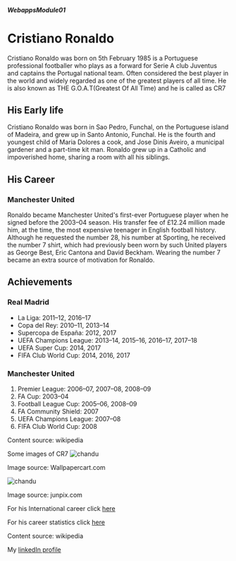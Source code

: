 ##### WebappsModule01

# Cristiano Ronaldo

Cristiano Ronaldo was born on 5th February 1985 is a Portuguese professional footballer who plays as a forward for Serie A club Juventus and captains the Portugal national team. Often considered the best player in the world and widely regarded as one of the greatest players of all time. He is also known as THE G.O.A.T(Greatest Of All Time) and he is called as CR7
## His Early life
Cristiano Ronaldo was born in Sao Pedro, Funchal, on the Portuguese island of Madeira, and grew up in Santo Antonio, Funchal. He is the fourth and youngest child of Maria Dolores a cook, and Jose Dinis Aveiro, a municipal gardener and a part-time kit man. Ronaldo grew up in a Catholic and impoverished home, sharing a room with all his siblings.
## His Career
### Manchester United
Ronaldo became Manchester United's first-ever Portuguese player when he signed before the 2003–04 season. His transfer fee of £12.24 million made him, at the time, the most expensive teenager in English football history. Although he requested the number 28, his number at Sporting, he received the number 7 shirt, which had previously been worn by such United players as George Best, Eric Cantona and David Beckham. Wearing the number 7 became an extra source of motivation for Ronaldo.
## Achievements 
### Real Madrid
* La Liga: 2011–12, 2016–17
* Copa del Rey: 2010–11, 2013–14
* Supercopa de España: 2012, 2017
* UEFA Champions League: 2013–14, 2015–16, 2016–17, 2017–18
* UEFA Super Cup: 2014, 2017
* FIFA Club World Cup: 2014, 2016, 2017
### Manchester United
1. Premier League: 2006–07, 2007–08, 2008–09
1. FA Cup: 2003–04
1. Football League Cup: 2005–06, 2008–09
1. FA Community Shield: 2007
1. UEFA Champions League: 2007–08
1. FIFA Club World Cup: 2008

Content source: wikipedia

Some images of CR7
![chandu](https://wallpapercart.com/wp-content/uploads/2019/08/cool-cristiano-ronaldo-wallpaper.jpg)

Image source: Wallpapercart.com

![chandu](https://s1.junpix.com/s1/2019/06/01/2ad11c7ad141.jpg)

Image source: junpix.com

For his International career click [here](https://en.wikipedia.org/wiki/Cristiano_Ronaldo#International_career)


For his career statistics click [here](https://en.wikipedia.org/wiki/Cristiano_Ronaldo#Career_statistics)


Content source: wikipedia

My [linkedIn profile](www.linkedin.com/in/chandrakanth-polisetty)




